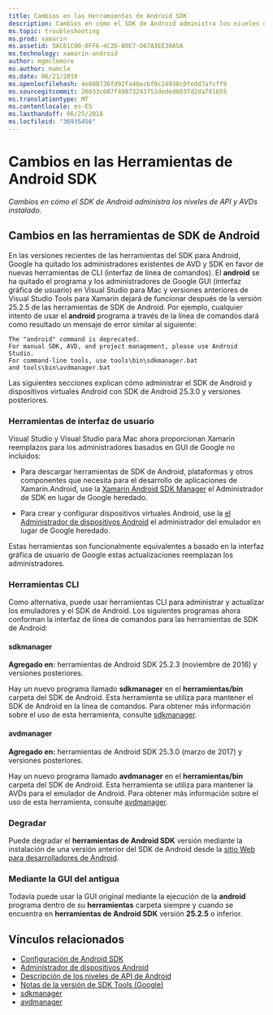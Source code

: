 ```yaml
---
title: Cambios en las Herramientas de Android SDK
description: Cambios en cómo el SDK de Android administra los niveles de API y AVDs instalado.
ms.topic: troubleshooting
ms.prod: xamarin
ms.assetid: 5AC61C00-0FF6-4C2D-80E7-D67A3EE30A5A
ms.technology: xamarin-android
author: mgmclemore
ms.author: mamcle
ms.date: 06/21/2018
ms.openlocfilehash: 4e808736fd92fa40ecbf0c24938c0fedd7afcff9
ms.sourcegitcommit: 26033c087f49873243751deded8037d2da701655
ms.translationtype: MT
ms.contentlocale: es-ES
ms.lasthandoff: 06/25/2018
ms.locfileid: "36935456"
---
```

# <a name="changes-to-the-android-sdk-tooling"></a>Cambios en las Herramientas de Android SDK

_Cambios en cómo el SDK de Android administra los niveles de API y AVDs instalado._

## <a name="changes-to-android-sdk-tooling"></a>Cambios en las herramientas de SDK de Android

En las versiones recientes de las herramientas del SDK para Android, Google ha quitado los administradores existentes de AVD y SDK en favor de nuevas herramientas de CLI (interfaz de línea de comandos). El **android** se ha quitado el programa y los administradores de Google GUI (interfaz gráfica de usuario) en Visual Studio para Mac y versiones anteriores de Visual Studio Tools para Xamarin dejará de funcionar después de la versión 25.2.5 de las herramientas de SDK de Android. Por ejemplo, cualquier intento de usar el **android** programa a través de la línea de comandos dará como resultado un mensaje de error similar al siguiente:

```shell
The "android" command is deprecated.
For manual SDK, AVD, and project management, please use Android Studio.
For command-line tools, use tools\bin\sdkmanager.bat
and tools\bin\avdmanager.bat
```

Las siguientes secciones explican cómo administrar el SDK de Android y dispositivos virtuales Android con SDK de Android 25.3.0 y versiones posteriores.

### <a name="ui-tools"></a>Herramientas de interfaz de usuario

Visual Studio y Visual Studio para Mac ahora proporcionan Xamarin reemplazos para los administradores basados en GUI de Google no incluidos:

-   Para descargar herramientas de SDK de Android, plataformas y otros componentes que necesita para el desarrollo de aplicaciones de Xamarin.Android, use la [Xamarin Android SDK Manager](~/android/get-started/installation/android-sdk.md) el Administrador de SDK en lugar de Google heredado.

-   Para crear y configurar dispositivos virtuales Android, use la [el Administrador de dispositivos Android](~/android/get-started/installation/android-emulator/device-manager.md) el administrador del emulador en lugar de Google heredado.

Estas herramientas son funcionalmente equivalentes a basado en la interfaz gráfica de usuario de Google estas actualizaciones reemplazan los administradores.

### <a name="cli-tools"></a>Herramientas CLI

Como alternativa, puede usar herramientas CLI para administrar y actualizar los emuladores y el SDK de Android. Los siguientes programas ahora conforman la interfaz de línea de comandos para las herramientas de SDK de Android:

#### <a name="sdkmanager"></a>sdkmanager

**Agregado en:** herramientas de Android SDK 25.2.3 (noviembre de 2016) y versiones posteriores.

Hay un nuevo programa llamado **sdkmanager** en el **herramientas/bin** carpeta del SDK de Android. Esta herramienta se utiliza para mantener el SDK de Android en la línea de comandos. Para obtener más información sobre el uso de esta herramienta, consulte [sdkmanager](https://developer.android.com/studio/command-line/sdkmanager.html).

#### <a name="avdmanager"></a>avdmanager

**Agregado en:** herramientas de Android SDK 25.3.0 (marzo de 2017) y versiones posteriores.

Hay un nuevo programa llamado **avdmanager** en el **herramientas/bin** carpeta del SDK de Android. Esta herramienta se utiliza para mantener la AVDs para el emulador de Android. Para obtener más información sobre el uso de esta herramienta, consulte [avdmanager](https://developer.android.com/studio/command-line/avdmanager.html).

### <a name="downgrading"></a>Degradar

Puede degradar el **herramientas de Android SDK** versión mediante la instalación de una versión anterior del SDK de Android desde la [sitio Web para desarrolladores de Android](https://developer.android.com/studio/index.html).

### <a name="using-the-old-gui"></a>Mediante la GUI del antigua

Todavía puede usar la GUI original mediante la ejecución de la **android** programa dentro de su **herramientas** carpeta siempre y cuando se encuentra en **herramientas de Android SDK** versión **25.2.5**  o inferior.


## <a name="related-links"></a>Vínculos relacionados

- [Configuración de Android SDK](~/android/get-started/installation/android-sdk.md)
- [Administrador de dispositivos Android](~/android/get-started/installation/android-emulator/device-manager.md)
- [Descripción de los niveles de API de Android](~/android/app-fundamentals/android-api-levels.md)
- [Notas de la versión de SDK Tools (Google)](https://developer.android.com/studio/releases/sdk-tools.html)
- [sdkmanager](https://developer.android.com/studio/command-line/sdkmanager.html)
- [avdmanager](https://developer.android.com/studio/command-line/avdmanager.html)
